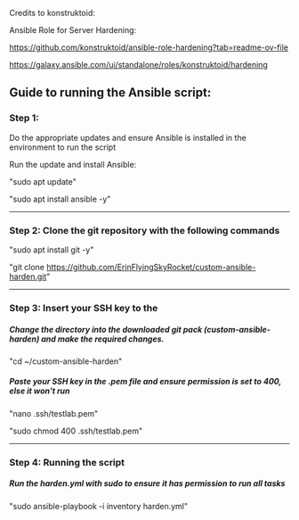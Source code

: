 Credits to konstruktoid: 

Ansible Role for Server Hardening:

https://github.com/konstruktoid/ansible-role-hardening?tab=readme-ov-file

https://galaxy.ansible.com/ui/standalone/roles/konstruktoid/hardening


## Guide to running the Ansible script:

### Step 1: 

Do the appropriate updates and ensure Ansible is installed in the environment to run the script

Run the update and install Ansible:

"sudo apt update"

"sudo apt install ansible -y"

__________________________________________

### Step 2: Clone the git repository with the following commands

"sudo apt install git -y"

"git clone https://github.com/ErinFlyingSkyRocket/custom-ansible-harden.git"

__________________________________________

### Step 3: Insert your SSH key to the
##### Change the directory into the downloaded git pack (custom-ansible-harden) and make the required changes.

"cd ~/custom-ansible-harden"

##### Paste your SSH key in the .pem file and ensure permission is set to 400, else it won't run

"nano .ssh/testlab.pem"

"sudo chmod 400 .ssh/testlab.pem"

__________________________________________

### Step 4: Running the script
##### Run the harden.yml with sudo to ensure it has permission to run all tasks
"sudo ansible-playbook -i inventory harden.yml"

